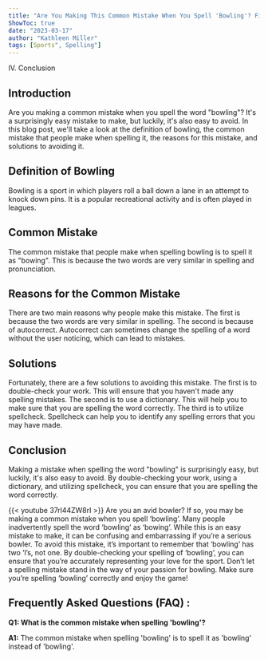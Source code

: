 ```yaml
---
title: "Are You Making This Common Mistake When You Spell 'Bowling'? Find Out Now!"
ShowToc: true 
date: "2023-03-17"
author: "Kathleen Miller" 
tags: [Sports", Spelling"]
---
```

IV. Conclusion 

## Introduction
Are you making a common mistake when you spell the word "bowling"? It's a surprisingly easy mistake to make, but luckily, it's also easy to avoid. In this blog post, we'll take a look at the definition of bowling, the common mistake that people make when spelling it, the reasons for this mistake, and solutions to avoiding it. 

## Definition of Bowling
Bowling is a sport in which players roll a ball down a lane in an attempt to knock down pins. It is a popular recreational activity and is often played in leagues. 

## Common Mistake
The common mistake that people make when spelling bowling is to spell it as "bowing". This is because the two words are very similar in spelling and pronunciation. 

## Reasons for the Common Mistake
There are two main reasons why people make this mistake. The first is because the two words are very similar in spelling. The second is because of autocorrect. Autocorrect can sometimes change the spelling of a word without the user noticing, which can lead to mistakes. 

## Solutions
Fortunately, there are a few solutions to avoiding this mistake. The first is to double-check your work. This will ensure that you haven't made any spelling mistakes. The second is to use a dictionary. This will help you to make sure that you are spelling the word correctly. The third is to utilize spellcheck. Spellcheck can help you to identify any spelling errors that you may have made. 

## Conclusion
Making a mistake when spelling the word "bowling" is surprisingly easy, but luckily, it's also easy to avoid. By double-checking your work, using a dictionary, and utilizing spellcheck, you can ensure that you are spelling the word correctly.

{{< youtube 37rl44ZW8rI >}} 
Are you an avid bowler? If so, you may be making a common mistake when you spell ‘bowling’. Many people inadvertently spell the word ‘bowling’ as ‘bowing’. While this is an easy mistake to make, it can be confusing and embarrassing if you’re a serious bowler. To avoid this mistake, it’s important to remember that ‘bowling’ has two ‘l’s, not one. By double-checking your spelling of ‘bowling’, you can ensure that you’re accurately representing your love for the sport. Don’t let a spelling mistake stand in the way of your passion for bowling. Make sure you’re spelling ‘bowling’ correctly and enjoy the game!

## Frequently Asked Questions (FAQ) :
**Q1: What is the common mistake when spelling 'bowling'?**

**A1:** The common mistake when spelling 'bowling' is to spell it as 'bowling' instead of 'bowling'.





